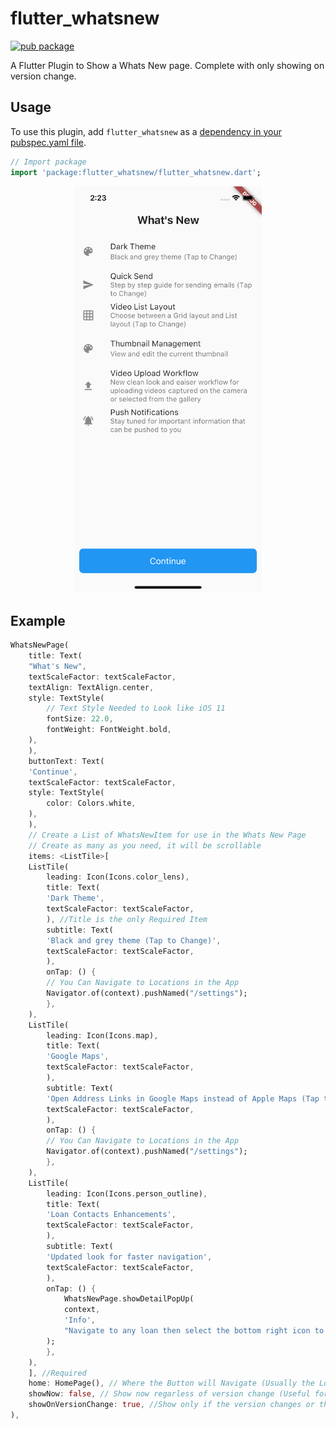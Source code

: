 # flutter_whatsnew

[![pub package](https://img.shields.io/pub/v/flutter_whatsnew.svg)](https://pub.dartlang.org/packages/flutter_whatsnew)

A Flutter Plugin to Show a Whats New page. Complete with only showing on version change.

## Usage

To use this plugin, add `flutter_whatsnew` as a [dependency in your pubspec.yaml file](https://flutter.io/platform-plugins/).

``` dart
// Import package
import 'package:flutter_whatsnew/flutter_whatsnew.dart';
```


<p align="center"><img src ="example.png" width="300px"/></p>


## Example

``` dart
WhatsNewPage(
    title: Text(
    "What's New",
    textScaleFactor: textScaleFactor,
    textAlign: TextAlign.center,
    style: TextStyle(
        // Text Style Needed to Look like iOS 11
        fontSize: 22.0,
        fontWeight: FontWeight.bold,
    ),
    ),
    buttonText: Text(
    'Continue',
    textScaleFactor: textScaleFactor,
    style: TextStyle(
        color: Colors.white,
    ),
    ),
    // Create a List of WhatsNewItem for use in the Whats New Page
    // Create as many as you need, it will be scrollable
    items: <ListTile>[
    ListTile(
        leading: Icon(Icons.color_lens),
        title: Text(
        'Dark Theme',
        textScaleFactor: textScaleFactor,
        ), //Title is the only Required Item
        subtitle: Text(
        'Black and grey theme (Tap to Change)',
        textScaleFactor: textScaleFactor,
        ),
        onTap: () {
        // You Can Navigate to Locations in the App
        Navigator.of(context).pushNamed("/settings");
        },
    ),
    ListTile(
        leading: Icon(Icons.map),
        title: Text(
        'Google Maps',
        textScaleFactor: textScaleFactor,
        ),
        subtitle: Text(
        'Open Address Links in Google Maps instead of Apple Maps (Tap to Change)',
        textScaleFactor: textScaleFactor,
        ),
        onTap: () {
        // You Can Navigate to Locations in the App
        Navigator.of(context).pushNamed("/settings");
        },
    ),
    ListTile(
        leading: Icon(Icons.person_outline),
        title: Text(
        'Loan Contacts Enhancements',
        textScaleFactor: textScaleFactor,
        ),
        subtitle: Text(
        'Updated look for faster navigation',
        textScaleFactor: textScaleFactor,
        ),
        onTap: () {
            WhatsNewPage.showDetailPopUp(
            context,
            'Info',
            "Navigate to any loan then select the bottom right icon to go to the contacts. You can press the dropdown arrow for contact information.",
        );
        },
    ),
    ], //Required
    home: HomePage(), // Where the Button will Navigate (Usually the Login or Home Screen)
    showNow: false, // Show now regarless of version change (Useful for showing from the main menu)
    showOnVersionChange: true, //Show only if the version changes or the user reinstalls the app
),
```
